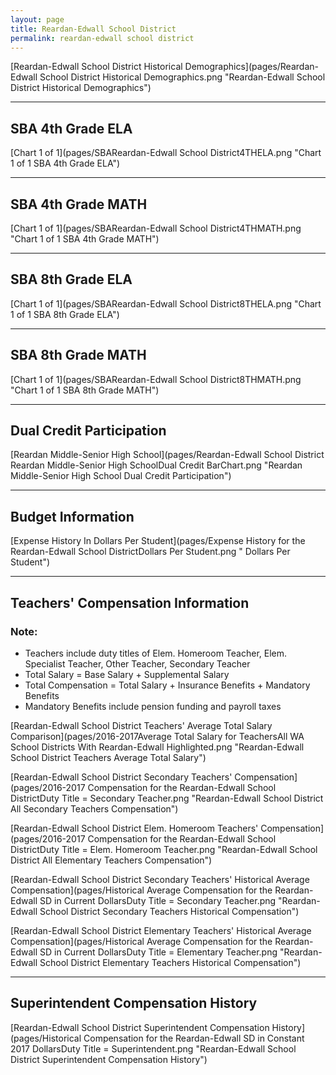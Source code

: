 ```yaml
---
layout: page
title: Reardan-Edwall School District
permalink: reardan-edwall school district
---
```



[Reardan-Edwall School District Historical Demographics](pages/Reardan-Edwall School District Historical Demographics.png "Reardan-Edwall School District Historical Demographics")

___

## SBA 4th Grade ELA

[Chart 1 of 1](pages/SBAReardan-Edwall School District4THELA.png "Chart 1 of 1 SBA 4th Grade ELA")


___

## SBA 4th Grade MATH

[Chart 1 of 1](pages/SBAReardan-Edwall School District4THMATH.png "Chart 1 of 1 SBA 4th Grade MATH")


___

## SBA 8th Grade ELA

[Chart 1 of 1](pages/SBAReardan-Edwall School District8THELA.png "Chart 1 of 1 SBA 8th Grade ELA")


___

## SBA 8th Grade MATH

[Chart 1 of 1](pages/SBAReardan-Edwall School District8THMATH.png "Chart 1 of 1 SBA 8th Grade MATH")


___

## Dual Credit Participation

[Reardan Middle-Senior High School](pages/Reardan-Edwall School District Reardan Middle-Senior High SchoolDual Credit BarChart.png "Reardan Middle-Senior High School Dual Credit Participation")


___

## Budget Information

[Expense History In Dollars Per Student](pages/Expense History for the Reardan-Edwall School DistrictDollars Per Student.png " Dollars Per Student")


___

## Teachers' Compensation Information
### Note:
- Teachers include duty titles of Elem. Homeroom Teacher, Elem. Specialist Teacher, Other Teacher, Secondary Teacher
- Total Salary = Base Salary + Supplemental Salary
- Total Compensation = Total Salary + Insurance Benefits + Mandatory Benefits
- Mandatory Benefits include pension funding and payroll taxes

[Reardan-Edwall School District Teachers' Average Total Salary Comparison](pages/2016-2017Average Total Salary for TeachersAll WA School Districts With Reardan-Edwall Highlighted.png "Reardan-Edwall School District Teachers Average Total Salary")

[Reardan-Edwall School District Secondary Teachers' Compensation](pages/2016-2017 Compensation for the Reardan-Edwall School DistrictDuty Title = Secondary Teacher.png "Reardan-Edwall School District All Secondary Teachers Compensation")

[Reardan-Edwall School District Elem. Homeroom Teachers' Compensation](pages/2016-2017 Compensation for the Reardan-Edwall School DistrictDuty Title = Elem. Homeroom Teacher.png "Reardan-Edwall School District All Elementary Teachers Compensation")

[Reardan-Edwall School District Secondary Teachers' Historical Average Compensation](pages/Historical Average Compensation for the Reardan-Edwall SD in Current DollarsDuty Title = Secondary Teacher.png "Reardan-Edwall School District Secondary Teachers Historical Compensation")

[Reardan-Edwall School District Elementary Teachers' Historical Average Compensation](pages/Historical Average Compensation for the Reardan-Edwall SD in Current DollarsDuty Title = Elementary Teacher.png "Reardan-Edwall School District Elementary Teachers Historical Compensation")


___

## Superintendent Compensation History

[Reardan-Edwall School District Superintendent Compensation History](pages/Historical Compensation for the Reardan-Edwall SD in Constant 2017 DollarsDuty Title = Superintendent.png "Reardan-Edwall School District Superintendent Compensation History")

